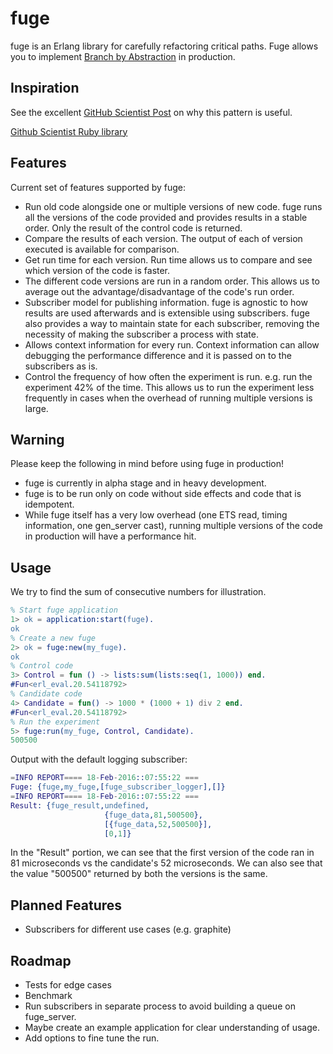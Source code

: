 # fuge

fuge is an Erlang library for carefully refactoring critical paths. Fuge
allows you to implement [Branch by
Abstraction](http://martinfowler.com/bliki/BranchByAbstraction.html) in
production.

## Inspiration

See the excellent [GitHub Scientist
Post](http://githubengineering.com/scientist/) on why this pattern is useful.

[Github Scientist Ruby library](https://github.com/github/scientist)

## Features

Current set of features supported by fuge:

* Run old code alongside one or multiple versions of new code. fuge runs all
  the versions of the code provided and provides results in a stable order.
  Only the result of the control code is returned.
* Compare the results of each version. The output of each of version executed
  is available for comparison.
* Get run time for each version. Run time allows us to compare and see which
  version of the code is faster.
* The different code versions are run in a random order. This allows us to
  average out the advantage/disadvantage of the code's run order.
* Subscriber model for publishing information. fuge is agnostic to how results
  are used afterwards and is extensible using subscribers. fuge also provides
  a way to maintain state for each subscriber, removing the necessity of
  making the subscriber a process with state.
* Allows context information for every run. Context information can allow
  debugging the performance difference and it is passed on to the subscribers
  as is.
* Control the frequency of how often the experiment is run. e.g. run the
  experiment 42% of the time. This allows us to run the experiment less
  frequently in cases when the overhead of running multiple versions is large.

## Warning

Please keep the following in mind before using fuge in production!

* fuge is currently in alpha stage and in heavy development.
* fuge is to be run only on code without side effects and code that is
  idempotent.
* While fuge itself has a very low overhead (one ETS read, timing information,
  one gen_server cast), running multiple versions of the code in production
  will have a performance hit.

## Usage

We try to find the sum of consecutive numbers for illustration.

```erlang
% Start fuge application
1> ok = application:start(fuge).
ok
% Create a new fuge
2> ok = fuge:new(my_fuge).
ok
% Control code
3> Control = fun () -> lists:sum(lists:seq(1, 1000)) end.
#Fun<erl_eval.20.54118792>
% Candidate code
4> Candidate = fun() -> 1000 * (1000 + 1) div 2 end.
#Fun<erl_eval.20.54118792>
% Run the experiment
5> fuge:run(my_fuge, Control, Candidate).
500500
```

Output with the default logging subscriber:

```erlang
=INFO REPORT==== 18-Feb-2016::07:55:22 ===
Fuge: {fuge,my_fuge,[fuge_subscriber_logger],[]}
=INFO REPORT==== 18-Feb-2016::07:55:22 ===
Result: {fuge_result,undefined,
                     {fuge_data,81,500500},
                     [{fuge_data,52,500500}],
                     [0,1]}
```

In the "Result" portion, we can see that the first version of the code ran in
81 microseconds vs the candidate's 52 microseconds. We can also see that the
value "500500" returned by both the versions is the same.

## Planned Features

* Subscribers for different use cases (e.g. graphite)

## Roadmap

* Tests for edge cases
* Benchmark
* Run subscribers in separate process to avoid building a queue on fuge_server.
* Maybe create an example application for clear understanding of usage.
* Add options to fine tune the run.
